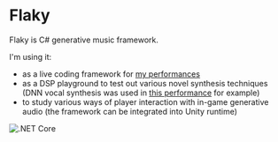 # Flaky

Flaky is C# generative music framework.

I'm using it:
- as a live coding framework for [my performances](https://soundcloud.com/monekeer/live-coding-equinox)
- as a DSP playground to test out various novel synthesis techniques (DNN vocal synthesis was used in [this performance](https://www.youtube.com/watch?v=rg_7ZnIeaMo) for example)
- to study various ways of player interaction with in-game generative audio (the framework can be integrated into Unity runtime)


![.NET Core](https://github.com/gnhdnb/Flaky/workflows/.NET%20Core/badge.svg)
